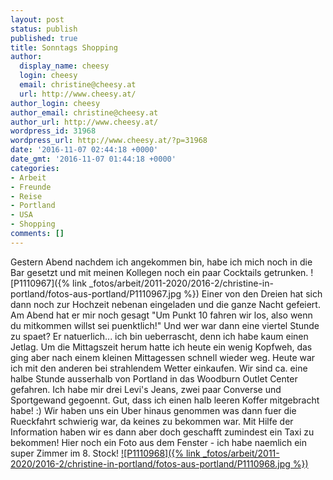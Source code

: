 ```yaml
---
layout: post
status: publish
published: true
title: Sonntags Shopping
author:
  display_name: cheesy
  login: cheesy
  email: christine@cheesy.at
  url: http://www.cheesy.at/
author_login: cheesy
author_email: christine@cheesy.at
author_url: http://www.cheesy.at/
wordpress_id: 31968
wordpress_url: http://www.cheesy.at/?p=31968
date: '2016-11-07 02:44:18 +0000'
date_gmt: '2016-11-07 01:44:18 +0000'
categories:
- Arbeit
- Freunde
- Reise
- Portland
- USA
- Shopping
comments: []
---
```

Gestern Abend nachdem ich angekommen bin, habe ich mich noch in die Bar gesetzt und mit meinen Kollegen noch ein paar Cocktails getrunken.
![P1110967]({% link _fotos/arbeit/2011-2020/2016-2/christine-in-portland/fotos-aus-portland/P1110967.jpg %})
Einer von den Dreien hat sich dann noch zur Hochzeit nebenan eingeladen und die ganze Nacht gefeiert. Am Abend hat er mir noch gesagt "Um Punkt 10 fahren wir los, also wenn du mitkommen willst sei puenktlich!" Und wer war dann eine viertel Stunde zu spaet? Er natuerlich... ich bin ueberrascht, denn ich habe kaum einen Jetlag. Um die Mittagszeit herum hatte ich heute ein wenig Kopfweh, das ging aber nach einem kleinen Mittagessen schnell wieder weg.
Heute war ich mit den anderen bei strahlendem Wetter einkaufen. Wir sind ca. eine halbe Stunde ausserhalb von Portland in das Woodburn Outlet Center gefahren. Ich habe mir drei Levi's Jeans, zwei paar Converse und Sportgewand gegoennt. Gut, dass ich einen halb leeren Koffer mitgebracht habe! :)
Wir haben uns ein Uber hinaus genommen was dann fuer die Rueckfahrt schwierig war, da keines zu bekommen war. Mit Hilfe der Information haben wir es dann aber doch geschafft zumindest ein Taxi zu bekommen!
Hier noch ein Foto aus dem Fenster - ich habe naemlich ein super Zimmer im 8. Stock!
[![P1110968]({% link _fotos/arbeit/2011-2020/2016-2/christine-in-portland/fotos-aus-portland/P1110968.jpg %})](http://www.cheesy.at/fotos/arbeit/christine-in-portland/fotos-aus-portland/)
